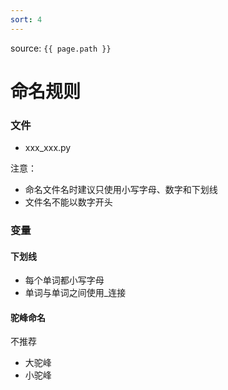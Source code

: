```yaml
---
sort: 4
---
```


source: `{{ page.path }}`

# 命名规则

### 文件
- xxx_xxx.py

注意：
- 命名文件名时建议只使用小写字母、数字和下划线
- 文件名不能以数字开头

### 变量

#### 下划线

- 每个单词都小写字母
- 单词与单词之间使用_连接

#### 驼峰命名

不推荐

- 大驼峰
- 小驼峰

